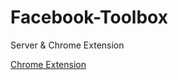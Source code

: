 # Facebook-Toolbox

Server & Chrome Extension 

[Chrome Extension](https://chrome.google.com/webstore/detail/facebook-toolbox/pmpaaflpenndbepchonbpobimfpgcghf)